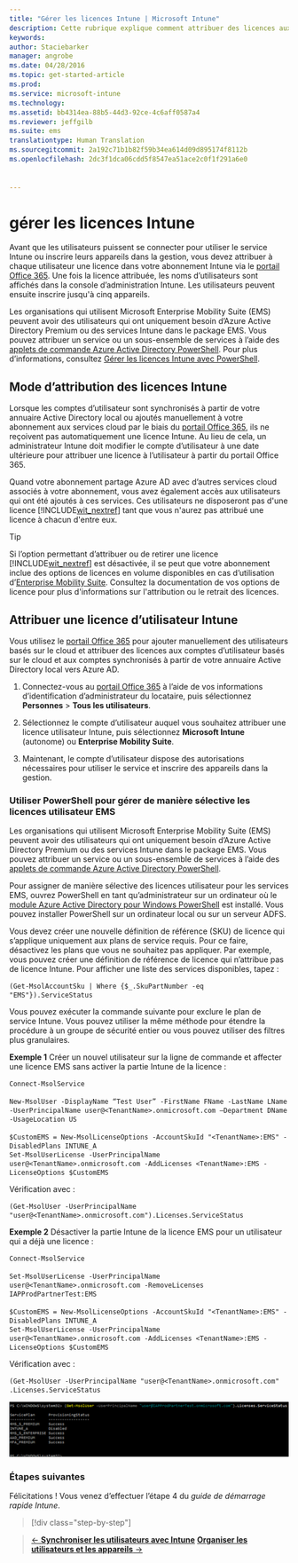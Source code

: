 ```yaml
---
title: "Gérer les licences Intune | Microsoft Intune"
description: Cette rubrique explique comment attribuer des licences aux utilisateurs de votre abonnement Intune
keywords: 
author: Staciebarker
manager: angrobe
ms.date: 04/28/2016
ms.topic: get-started-article
ms.prod: 
ms.service: microsoft-intune
ms.technology: 
ms.assetid: bb4314ea-88b5-44d3-92ce-4c6aff0587a4
ms.reviewer: jeffgilb
ms.suite: ems
translationtype: Human Translation
ms.sourcegitcommit: 2a192c71b1b82f59b34ea614d09d895174f8112b
ms.openlocfilehash: 2dc3f1dca06cdd5f8547ea51ace2c0f1f291a6e0


---
```


# gérer les licences Intune
Avant que les utilisateurs puissent se connecter pour utiliser le service Intune ou inscrire leurs appareils dans la gestion, vous devez attribuer à chaque utilisateur une licence dans votre abonnement Intune via le [portail Office 365](http://go.microsoft.com/fwlink/p/?LinkId=698854). Une fois la licence attribuée, les noms d’utilisateurs sont affichés dans la console d’administration Intune. Les utilisateurs peuvent ensuite inscrire jusqu'à cinq appareils.

Les organisations qui utilisent Microsoft Enterprise Mobility Suite (EMS) peuvent avoir des utilisateurs qui ont uniquement besoin d’Azure Active Directory Premium ou des services Intune dans le package EMS. Vous pouvez attribuer un service ou un sous-ensemble de services à l’aide des [applets de commande Azure Active Directory PowerShell](https://msdn.microsoft.com/library/jj151815.aspx). Pour plus d’informations, consultez [Gérer les licences Intune avec PowerShell](start-with-a-paid-subscription-to-microsoft-intune-step-4-posh.md).

## Mode d’attribution des licences Intune
Lorsque les comptes d’utilisateur sont synchronisés à partir de votre annuaire Active Directory local ou ajoutés manuellement à votre abonnement aux services cloud par le biais du [portail Office 365](http://go.microsoft.com/fwlink/p/?LinkId=698854), ils ne reçoivent pas automatiquement une licence Intune. Au lieu de cela, un administrateur Intune doit modifier le compte d’utilisateur à une date ultérieure pour attribuer une licence à l’utilisateur à partir du portail Office 365.

Quand votre abonnement partage Azure AD avec d’autres services cloud associés à votre abonnement, vous avez également accès aux utilisateurs qui ont été ajoutés à ces services. Ces utilisateurs ne disposeront pas d'une licence [!INCLUDE[wit_nextref](../includes/wit_nextref_md.md)] tant que vous n'aurez pas attribué une licence à chacun d'entre eux.

> [!TIP]
> Si l’option permettant d’attribuer ou de retirer une licence [!INCLUDE[wit_nextref](../includes/wit_nextref_md.md)] est désactivée, il se peut que votre abonnement inclue des options de licences en volume disponibles en cas d’utilisation d’[Enterprise Mobility Suite](https://www.microsoft.com/en-us/server-cloud/enterprise-mobility/overview.aspx). Consultez la documentation de vos options de licence pour plus d'informations sur l'attribution ou le retrait des licences.

## Attribuer une licence d’utilisateur Intune

Vous utilisez le [portail Office 365](http://go.microsoft.com/fwlink/p/?LinkId=698854) pour ajouter manuellement des utilisateurs basés sur le cloud et attribuer des licences aux comptes d’utilisateur basés sur le cloud et aux comptes synchronisés à partir de votre annuaire Active Directory local vers Azure AD.

1.  Connectez-vous au [portail Office 365](http://go.microsoft.com/fwlink/p/?LinkId=698854) à l’aide de vos informations d’identification d’administrateur du locataire, puis sélectionnez **Personnes** > **Tous les utilisateurs**.

2.  Sélectionnez le compte d’utilisateur auquel vous souhaitez attribuer une licence utilisateur Intune, puis sélectionnez **Microsoft Intune** (autonome) ou **Enterprise Mobility Suite**.

3.  Maintenant, le compte d’utilisateur dispose des autorisations nécessaires pour utiliser le service et inscrire des appareils dans la gestion.

### Utiliser PowerShell pour gérer de manière sélective les licences utilisateur EMS
Les organisations qui utilisent Microsoft Enterprise Mobility Suite (EMS) peuvent avoir des utilisateurs qui ont uniquement besoin d’Azure Active Directory Premium ou des services Intune dans le package EMS. Vous pouvez attribuer un service ou un sous-ensemble de services à l’aide des [applets de commande Azure Active Directory PowerShell](https://msdn.microsoft.com/library/jj151815.aspx).

Pour assigner de manière sélective des licences utilisateur pour les services EMS, ouvrez PowerShell en tant qu’administrateur sur un ordinateur où le [module Azure Active Directory pour Windows PowerShell](https://msdn.microsoft.com/library/jj151815.aspx#bkmk_installmodule) est installé. Vous pouvez installer PowerShell sur un ordinateur local ou sur un serveur ADFS.

Vous devez créer une nouvelle définition de référence (SKU) de licence qui s’applique uniquement aux plans de service requis. Pour ce faire, désactivez les plans que vous ne souhaitez pas appliquer. Par exemple, vous pouvez créer une définition de référence de licence qui n’attribue pas de licence Intune. Pour afficher une liste des services disponibles, tapez :

    (Get-MsolAccountSku | Where {$_.SkuPartNumber -eq "EMS"}).ServiceStatus

Vous pouvez exécuter la commande suivante pour exclure le plan de service Intune. Vous pouvez utiliser la même méthode pour étendre la procédure à un groupe de sécurité entier ou vous pouvez utiliser des filtres plus granulaires.

**Exemple 1** Créer un nouvel utilisateur sur la ligne de commande et affecter une licence EMS sans activer la partie Intune de la licence :

    Connect-MsolService

    New-MsolUser -DisplayName “Test User” -FirstName FName -LastName LName -UserPrincipalName user@<TenantName>.onmicrosoft.com –Department DName -UsageLocation US

    $CustomEMS = New-MsolLicenseOptions -AccountSkuId "<TenantName>:EMS" -DisabledPlans INTUNE_A
    Set-MsolUserLicense -UserPrincipalName user@<TenantName>.onmicrosoft.com -AddLicenses <TenantName>:EMS -LicenseOptions $CustomEMS


Vérification avec :

    (Get-MsolUser -UserPrincipalName "user@<TenantName>.onmicrosoft.com").Licenses.ServiceStatus

**Exemple 2** Désactiver la partie Intune de la licence EMS pour un utilisateur qui a déjà une licence :

    Connect-MsolService

    Set-MsolUserLicense -UserPrincipalName user@<TenantName>.onmicrosoft.com -RemoveLicenses IAPProdPartnerTest:EMS

    $CustomEMS = New-MsolLicenseOptions -AccountSkuId "<TenantName>:EMS" -DisabledPlans INTUNE_A
    Set-MsolUserLicense -UserPrincipalName user@<TenantName>.onmicrosoft.com -AddLicenses <TenantName>:EMS -LicenseOptions $CustomEMS

Vérification avec :

    (Get-MsolUser -UserPrincipalName "user@<TenantName>.onmicrosoft.com" .Licenses.ServiceStatus

![PoSH-AddLic-Verify](./media/posh-addlic-verify.png)

### Étapes suivantes
Félicitations ! Vous venez d’effectuer l’étape 4 du *guide de démarrage rapide Intune*.
>[!div class="step-by-step"]

>[&larr; **Synchroniser les utilisateurs avec Intune**](.\start-with-a-paid-subscription-to-microsoft-intune-step-2.md)     [**Organiser les utilisateurs et les appareils** &rarr;](.\start-with-a-paid-subscription-to-microsoft-intune-step-5.md)  



<!--HONumber=Jul16_HO4-->


